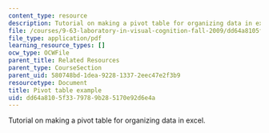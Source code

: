 ```yaml
---
content_type: resource
description: Tutorial on making a pivot table for organizing data in excel.
file: /courses/9-63-laboratory-in-visual-cognition-fall-2009/dd64a8105f3379789b285170e92d6e4a_MIT9_63F09_rr04.pdf
file_type: application/pdf
learning_resource_types: []
ocw_type: OCWFile
parent_title: Related Resources
parent_type: CourseSection
parent_uid: 580748bd-1dea-9228-1337-2eec47e2f3b9
resourcetype: Document
title: Pivot table example
uid: dd64a810-5f33-7978-9b28-5170e92d6e4a
---
```

Tutorial on making a pivot table for organizing data in excel.

